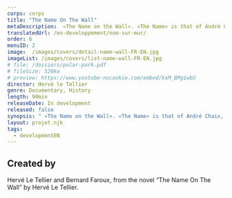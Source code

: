 ```yaml
---
corps: corps
title: "The Name On The Wall"
metaDescription:  «The Name on the Wall». «The Name» is that of André Chaix, a 20 years old FTP resistant mortally wounded by the Germans during their retreat in August 44.
translatedUrl: /en-developpement/nom-sur-mur/
order: 6
menuID: 2
image:  /images/covers/detail-name-wall-FR-EN.jpg
imageList: /images/covers/list-name-wall-FR-EN.jpg
# file: /dossiers/polar-park.pdf
# fileSize: 520ko
# preview: https://www.youtube-nocookie.com/embed/kxM_BMg1wbU
director: Hervé le Tellier
genre: Documentary, History
length: 90min
releaseDate: In development
released: false
synopsis: " «The Name on the Wall». «The Name» is that of André Chaix, a 20 years old FTP resistant mortally wounded by the Germans during their retreat in August 44. « The Wall» is the one from the garden of Hervé Le Tellier’s house near Dieulefit, in Drôme, bought shortly before the pandemic.​"
layout: projet.njk
tags:
  - developmentEN
---
```


<div class="grid-col">

## Created by

Hervé Le Tellier and Bernard Faroux, from the novel “The Name On The Wall” by Hervé Le Tellier.

</div>
<div class="grid-col">

</div>